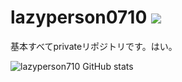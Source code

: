 # lazyperson0710 ![](https://komarev.com/ghpvc/?username=lazyperson0710&color=blue)

基本すべてprivateリポジトリです。はい。

![lazyperson710 GitHub stats](https://github-readme-stats.vercel.app/api/?username=lazyperson0710&show_icons=true&hide_border=true&theme=algolia&count_private=true)
